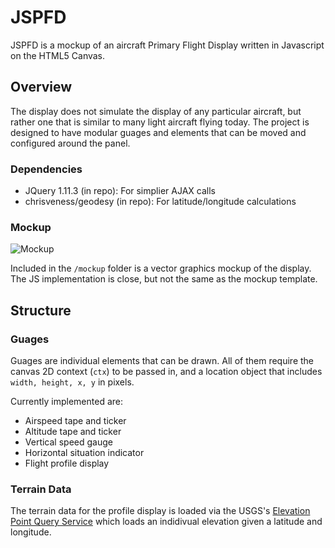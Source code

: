 # JSPFD

JSPFD is a mockup of an aircraft Primary Flight Display written in Javascript on the HTML5 Canvas. 

## Overview

The display does not simulate the display of any particular aircraft, but rather one that is similar to 
many light aircraft flying today. The project is designed to have modular guages and elements that can be
moved and configured around the panel. 

### Dependencies 

- JQuery 1.11.3 (in repo): For simplier AJAX calls
- chrisveness/geodesy (in repo): For latitude/longitude calculations

### Mockup 

![Mockup](JSPFD/mockup/PFD.jpg)

Included in the `/mockup` folder is a vector graphics mockup of the display. The JS implementation is close, but not the 
same as the mockup template. 

## Structure 

### Guages

Guages are individual elements that can be drawn. All of them require the canvas 2D context (`ctx`) to be passed in, and a
location object that includes `width, height, x, y` in pixels.

Currently implemented are:
- Airspeed tape and ticker
- Altitude tape and ticker
- Vertical speed gauge
- Horizontal situation indicator 
- Flight profile display 

### Terrain Data

The terrain data for the profile display is loaded via the USGS's 
[Elevation Point Query Service](http://nationalmap.gov/epqs/) which loads an indidivual elevation given a latitude 
and longitude. 
